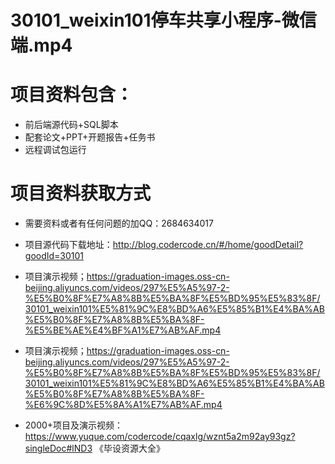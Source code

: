  # 30101_weixin101停车共享小程序-微信端.mp4
    
 
 # 项目资料包含：
 * 前后端源代码+SQL脚本
 * 配套论文+PPT+开题报告+任务书
 * 远程调试包运行

 # 项目资料获取方式
 * 需要资料或者有任何问题的加QQ：2684634017

 * 项目源代码下载地址：http://blog.codercode.cn/#/home/goodDetail?goodId=30101
 
 
 * 项目演示视频；https://graduation-images.oss-cn-beijing.aliyuncs.com/videos/297%E5%A5%97-2-%E5%B0%8F%E7%A8%8B%E5%BA%8F%E5%BD%95%E5%83%8F/30101_weixin101%E5%81%9C%E8%BD%A6%E5%85%B1%E4%BA%AB%E5%B0%8F%E7%A8%8B%E5%BA%8F-%E5%BE%AE%E4%BF%A1%E7%AB%AF.mp4
 
 

 * 项目演示视频；https://graduation-images.oss-cn-beijing.aliyuncs.com/videos/297%E5%A5%97-2-%E5%B0%8F%E7%A8%8B%E5%BA%8F%E5%BD%95%E5%83%8F/30101_weixin101%E5%81%9C%E8%BD%A6%E5%85%B1%E4%BA%AB%E5%B0%8F%E7%A8%8B%E5%BA%8F-%E6%9C%8D%E5%8A%A1%E7%AB%AF.mp4
 
 
 
 * 2000+项目及演示视频：https://www.yuque.com/codercode/cqaxlg/wznt5a2m92ay93gz?singleDoc#lND3 《毕设资源大全》

